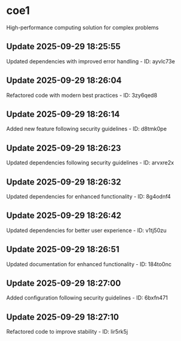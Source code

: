 # coe1
High-performance computing solution for complex problems

## Update 2025-09-29 18:25:55
Updated dependencies with improved error handling - ID: ayvlc73e


## Update 2025-09-29 18:26:04
Refactored code with modern best practices - ID: 3zy6qed8


## Update 2025-09-29 18:26:14
Added new feature following security guidelines - ID: d8tmk0pe


## Update 2025-09-29 18:26:23
Updated dependencies following security guidelines - ID: arvxre2x


## Update 2025-09-29 18:26:32
Updated dependencies for enhanced functionality - ID: 8g4odnf4


## Update 2025-09-29 18:26:42
Updated dependencies for better user experience - ID: v1tj50zu


## Update 2025-09-29 18:26:51
Updated documentation for enhanced functionality - ID: 184to0nc


## Update 2025-09-29 18:27:00
Added configuration following security guidelines - ID: 6bxfn471


## Update 2025-09-29 18:27:10
Refactored code to improve stability - ID: lir5rk5j

